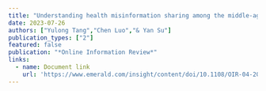 ```yaml
---
title: "Understanding health misinformation sharing among the middle-aged or above in China: Roles of social media health information seeking, misperceptions and information processing predispositions"
date: 2023-07-26
authors: ["Yulong Tang","Chen Luo","& Yan Su"]
publication_types: ["2"]
featured: false
publication: "*Online Information Review*"
links:
  - name: Document link
    url: 'https://www.emerald.com/insight/content/doi/10.1108/OIR-04-2023-0157/full/html'
---
```

